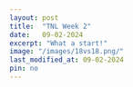 ```yaml
---
layout: post
title:  "TNL Week 2"
date:   09-02-2024
excerpt: "What a start!"
image: "/images/18vs18.png/"
last_modified_at: 09-02-2024
pin: no
---
```



